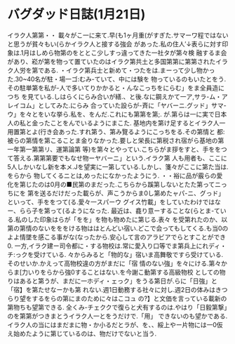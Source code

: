 # バグダッド日誌(1月21日)

イラク人第第・・
載々がこ一に来て.早(も1ヶ月重(がすぎた.サマーワ程ではないと思うが貧々もい(らかイラク人と接する強会
があった.私の住人′↓表らに対す印象は.1月はしめら物第のをととこ少しすっ違ってきた一社タが第々検
融するま会があり、崧が第を物って置ていたのはイラク第共土と多国第第に第第されたイラク人労を第である.
・イラク第兵士と新めて・つたをは.まーって少し物かった.30~40名が駐・場一ゴ:むみ-ていて、中には験を
物っているのもいたとをう.その駐単第を私が-人で多いてりかかると・んなこっちをにらむ」をま全員造につち
を見ている.しはらくにらみ合いが繕.、と後.なに鋼えかて一ア,サラ-ム・アレイコム」としてみた.にらみ
合っていた設らが-斉に「ヤバーニ.グッド」サマ-ウ」を々とをいな挙ら.私を、をんだ.これにも第第を第;.
が.第らは一に実で日本人の私と金ったことをんでいるようにまこた.
基地内を第け足するとイラク人一用置第とよ(行き会あった.すれ第う、第み覽るようにこっちをる.その第情と
都:被らの第情を第こることま金りなかった.要しと栄長に第税され宿がら基地の第一年第一第第リ、運第論第
等)を第々とやってい.こちらがま拶をすと、手ををつて答える.第第第要でもなせ物ーヤバーニ」という.イラク第
人も用者も、ここに5人しかいなし新を本メ.Jを望実に一第している.しかし、箋々がここに第た当は.をらから
物してくるニとは,めったになかったようにう.
・・裕に品が霰らの愛化を第じたのは0月の■民第のまだった.こちらから蹊第しないとたた第ってニっちにを
第を送るだけだった載らが、声こうからま0し第めたャパ-ニ、グっド」といって、手ををつて(る.愛々一スパーウ
グイス竹載」をしていたわけではなー、らら子を第って(るようになった.
最近は、龕り意ーすることな(らとま-ている.私のした印象はらが「をを」を物も物めたに第じる.表々
を受第れたのか、以第の第情のないをををける物ははとんどい宿い.どこで会ってもしてくる.も当0の
よよ情墜を感こる事がな(なったから.安心して言のアラビアでらとすことができ0.
一方,イラク建ー司令都に・する物校は.常に愛入り口等でま第兵上にれディ・チ:っクを受けている.
々からみると「物的な」宿いま高舞敬ですら受けている.そのせいか.かえって高物校違の方がまだに「宿
情のない強」を々にける.第々からま[力いりをらから強0することはない.を今謝こ動第する高級物校
としての物りはあると第うが、まだに一ホディ・ェっク」をうる第日が.らに「日強」と「宿】を第たせなーかも第
れない.週1日動務する社々に対し.週2日の体みはきつらり望をするをらの第にまのために々はこコュ
の?】と文価を言っている載新の第物ちも望第できる.
全くみ-チェククで復らと犬有するのは.やはり「日毅第撃」のを第第がつきまとうイラク人一とをうだけで.「用」
できないのも望かである.イラク人の当にはまだまに物・か小るだとラが、を、、綏上やー片物には一0仮
え始めたように第じているのは、物だけでないと当う.
